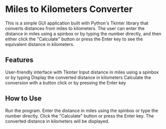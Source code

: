 # Miles to Kilometers Converter

This is a simple GUI application built with Python's Tkinter library that converts distances from miles to kilometers. The user can enter the distance in miles using a spinbox or by typing the number directly, and then either click the "Calculate" button or press the Enter key to see the equivalent distance in kilometers.
## Features
User-friendly interface with Tkinter
Input distance in miles using a spinbox or by typing
Display the converted distance in kilometers
Calculate the conversion with a button click or by pressing the Enter key

## How to Use
Run the program.
Enter the distance in miles using the spinbox or type the number directly.
Click the "Calculate" button or press the Enter key.
The converted distance in kilometers will be displayed.
